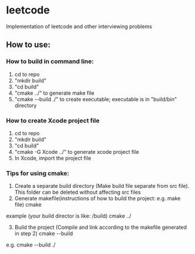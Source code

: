 # leetcode
Implementation of leetcode and other interviewing problems

## How to use:

### How to build in command line:
1. cd to repo
2. "mkdir build"
3. "cd build"
4. "cmake ../" to generate make file
5. "cmake --build ./" to create executable; executable is in "build/bin" directory

### How to create Xcode project file
1. cd to repo
2. "mkdir build"
3. "cd build"
4. "cmake -G Xcode ../" to generate xcode project file
5. In Xcode, import the project file

### Tips for using cmake:
1. Create a separate build directory (Make build file separate from src file). This folder can be deleted without affecting src files
2. Generate makefile(instructions of how to build the project: e.g. make file)
cmake <path to top level CMakeLists.txt>

example (your build director is like: <project>/build)
cmake ../

3. Build the project (Compile and link according to the makefile generated in step 2)
cmake --build <path to build folder>

e.g.
cmake --build ./
